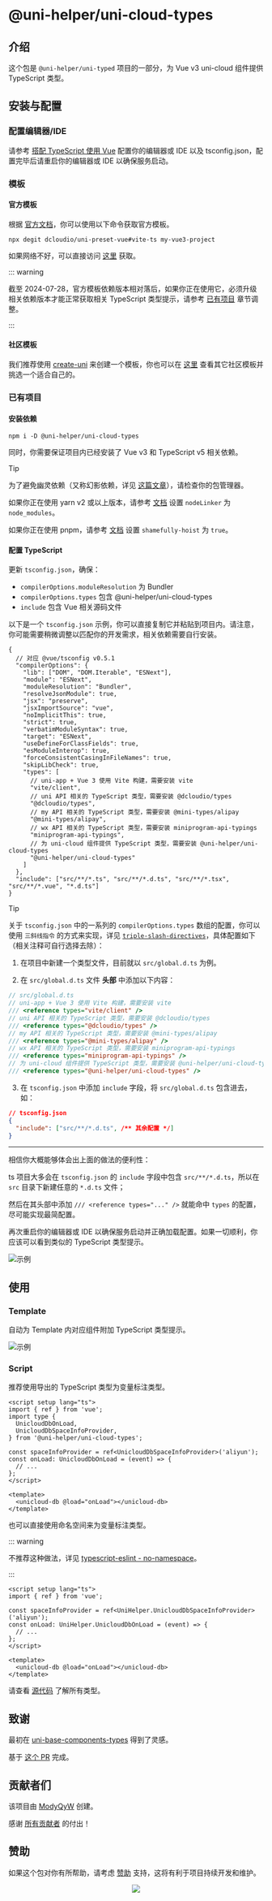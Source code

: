 # @uni-helper/uni-cloud-types

## 介绍

这个包是 `@uni-helper/uni-typed` 项目的一部分，为 Vue v3 uni-cloud 组件提供 TypeScript 类型。

## 安装与配置

### 配置编辑器/IDE

请参考 [搭配 TypeScript 使用 Vue](https://cn.vuejs.org/guide/typescript/overview.html) 配置你的编辑器或 IDE 以及 tsconfig.json，配置完毕后请重启你的编辑器或 IDE 以确保服务启动。

### 模板

#### 官方模板

根据 [官方文档](https://uniapp.dcloud.net.cn/quickstart-cli.html)，你可以使用以下命令获取官方模板。

```shell
npx degit dcloudio/uni-preset-vue#vite-ts my-vue3-project
```

如果网络不好，可以直接访问 [这里](https://gitee.com/dcloud/uni-preset-vue/repository/archive/vite-ts.zip) 获取。

::: warning

截至 2024-07-28，官方模板依赖版本相对落后，如果你正在使用它，必须升级相关依赖版本才能正常获取相关 TypeScript 类型提示，请参考 [已有项目](#已有项目) 章节调整。

:::

#### 社区模板

我们推荐使用 [create-uni](https://github.com/uni-helper/create-uni) 来创建一个模板，你也可以在 [这里](https://github.com/uni-helper/awesome-uni-app#%E6%A8%A1%E6%9D%BF) 查看其它社区模板并挑选一个适合自己的。

### 已有项目

#### 安装依赖

```shell
npm i -D @uni-helper/uni-cloud-types
```

同时，你需要保证项目内已经安装了 Vue v3 和 TypeScript v5 相关依赖。

> [!TIP]
>
> 为了避免幽灵依赖（又称幻影依赖，详见 [这篇文章](https://rushjs.io/zh-cn/pages/advanced/phantom_deps/)），请检查你的包管理器。
>
> 如果你正在使用 yarn v2 或以上版本，请参考 [文档](https://yarnpkg.com/configuration/yarnrc/#nodeLinker) 设置 `nodeLinker` 为 `node_modules`。
>
> 如果你正在使用 pnpm，请参考 [文档](https://pnpm.io/npmrc#shamefully-hoist) 设置 `shamefully-hoist` 为 `true`。

#### 配置 TypeScript

更新 `tsconfig.json`，确保：

- `compilerOptions.moduleResolution` 为 Bundler
- `compilerOptions.types` 包含 @uni-helper/uni-cloud-types
- `include` 包含 Vue 相关源码文件

以下是一个 `tsconfig.json` 示例，你可以直接复制它并粘贴到项目内。请注意，你可能需要稍微调整以匹配你的开发需求，相关依赖需要自行安装。

```jsonc
{
  // 对应 @vue/tsconfig v0.5.1
  "compilerOptions": {
    "lib": ["DOM", "DOM.Iterable", "ESNext"],
    "module": "ESNext",
    "moduleResolution": "Bundler",
    "resolveJsonModule": true,
    "jsx": "preserve",
    "jsxImportSource": "vue",
    "noImplicitThis": true,
    "strict": true,
    "verbatimModuleSyntax": true,
    "target": "ESNext",
    "useDefineForClassFields": true,
    "esModuleInterop": true,
    "forceConsistentCasingInFileNames": true,
    "skipLibCheck": true,
    "types": [
      // uni-app + Vue 3 使用 Vite 构建，需要安装 vite
      "vite/client",
      // uni API 相关的 TypeScript 类型，需要安装 @dcloudio/types
      "@dcloudio/types",
      // my API 相关的 TypeScript 类型，需要安装 @mini-types/alipay
      "@mini-types/alipay",
      // wx API 相关的 TypeScript 类型，需要安装 miniprogram-api-typings
      "miniprogram-api-typings",
      // 为 uni-cloud 组件提供 TypeScript 类型，需要安装 @uni-helper/uni-cloud-types
      "@uni-helper/uni-cloud-types"
    ]
  },
  "include": ["src/**/*.ts", "src/**/*.d.ts", "src/**/*.tsx", "src/**/*.vue", "*.d.ts"]
}
```

> [!TIP]
>
> 关于 `tsconfig.json` 中的一系列的 `compilerOptions.types` 数组的配置，你可以使用 `三斜线指令` 的方式来实现，详见 [`triple-slash-directives`](https://www.typescriptlang.org/docs/handbook/triple-slash-directives.html)，具体配置如下（相关注释可自行选择去除）：
>
> 1. 在项目中新建一个类型文件，目前就以 `src/global.d.ts` 为例。
>
> 2. 在 `src/global.d.ts` 文件 **头部** 中添加以下内容：
> ```ts
> // src/global.d.ts
> // uni-app + Vue 3 使用 Vite 构建，需要安装 vite
> /// <reference types="vite/client" />
> // uni API 相关的 TypeScript 类型，需要安装 @dcloudio/types
> /// <reference types="@dcloudio/types" />
> // my API 相关的 TypeScript 类型，需要安装 @mini-types/alipay
> /// <reference types="@mini-types/alipay" />
> // wx API 相关的 TypeScript 类型，需要安装 miniprogram-api-typings
> /// <reference types="miniprogram-api-typings" />
> // 为 uni-cloud 组件提供 TypeScript 类型，需要安装 @uni-helper/uni-cloud-types
> /// <reference types="@uni-helper/uni-cloud-types" />
> ```
>
> 3. 在 `tsconfig.json` 中添加 `include` 字段，将 `src/global.d.ts` 包含进去，如：
> ```json
> // tsconfig.json
> {
>   "include": ["src/**/*.d.ts", /** 其余配置 */]
> }
> ```
>
> ---
>
> 相信你大概能够体会出上面的做法的便利性：
>
> ts 项目大多会在 `tsconfig.json` 的 `include` 字段中包含 `src/**/*.d.ts`，所以在 `src` 目录下新建任意的 `*.d.ts` 文件；
>
> 然后在其头部中添加 `/// <reference types="..." />` 就能命中 `types` 的配置，尽可能实现最简配置。

再次重启你的编辑器或 IDE 以确保服务启动并正确加载配置。如果一切顺利，你应该可以看到类似的 TypeScript 类型提示。

![示例](/uni-cloud-types-example.png)

## 使用

### Template

自动为 Template 内对应组件附加 TypeScript 类型提示。

![示例](/uni-cloud-types-example.png)

### Script

推荐使用导出的 TypeScript 类型为变量标注类型。

```vue
<script setup lang="ts">
import { ref } from 'vue';
import type {
  UnicloudDbOnLoad,
  UnicloudDbSpaceInfoProvider,
} from '@uni-helper/uni-cloud-types';

const spaceInfoProvider = ref<UnicloudDbSpaceInfoProvider>('aliyun');
const onLoad: UnicloudDbOnLoad = (event) => {
  // ...
};
</script>

<template>
  <unicloud-db @load="onLoad"></unicloud-db>
</template>
```

也可以直接使用命名空间来为变量标注类型。

::: warning

不推荐这种做法，详见 [typescript-eslint - no-namespace](https://typescript-eslint.io/rules/no-namespace/)。

:::

```vue
<script setup lang="ts">
import { ref } from 'vue';

const spaceInfoProvider = ref<UniHelper.UnicloudDbSpaceInfoProvider>('aliyun');
const onLoad: UniHelper.UnicloudDbOnLoad = (event) => {
  // ...
};
</script>

<template>
  <unicloud-db @load="onLoad"></unicloud-db>
</template>
```

请查看 [源代码](https://github.com/uni-helper/uni-typed/tree/main/packages/uni-cloud-types/src) 了解所有类型。

## 致谢

最初在 [uni-base-components-types](https://github.com/satrong/uni-base-components-types) 得到了灵感。

基于 [这个 PR](https://github.com/satrong/uni-base-components-types/pull/5) 完成。

## 贡献者们

该项目由 [ModyQyW](https://github.com/ModyQyW) 创建。

感谢 [所有贡献者](https://github.com/uni-helper/uni-typed/graphs/contributors) 的付出！

## 赞助

如果这个包对你有所帮助，请考虑 [赞助](https://github.com/ModyQyW/sponsors) 支持，这将有利于项目持续开发和维护。

<p align="center">
  <a href="https://cdn.jsdelivr.net/gh/ModyQyW/sponsors/sponsorkit/sponsors.svg">
    <img src="https://cdn.jsdelivr.net/gh/ModyQyW/sponsors/sponsorkit/sponsors.svg"/>
  </a>
</p>
